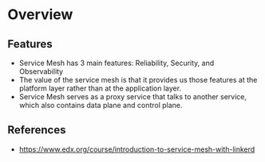 # Overview

## Features
- Service Mesh has 3 main features: Reliability, Security, and Observability
- The value of the service mesh is that it provides us those features at the platform layer rather than at the application layer.
- Service Mesh serves as a proxy service that talks to another service, which also contains data plane and control plane.


## References
- https://www.edx.org/course/introduction-to-service-mesh-with-linkerd